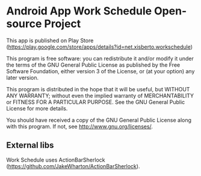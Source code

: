 Android App Work Schedule Open-source Project
=============================================

This app is published on Play Store (https://play.google.com/store/apps/details?id=net.xisberto.workschedule)

This program is free software: you can redistribute it and/or modify
it under the terms of the GNU General Public License as published by
the Free Software Foundation, either version 3 of the License, or
(at your option) any later version.

This program is distributed in the hope that it will be useful,
but WITHOUT ANY WARRANTY; without even the implied warranty of
MERCHANTABILITY or FITNESS FOR A PARTICULAR PURPOSE.  See the
GNU General Public License for more details.

You should have received a copy of the GNU General Public License
along with this program.  If not, see <http://www.gnu.org/licenses/>.

External libs
-------------

Work Schedule uses ActionBarSherlock (https://github.com/JakeWharton/ActionBarSherlock).
